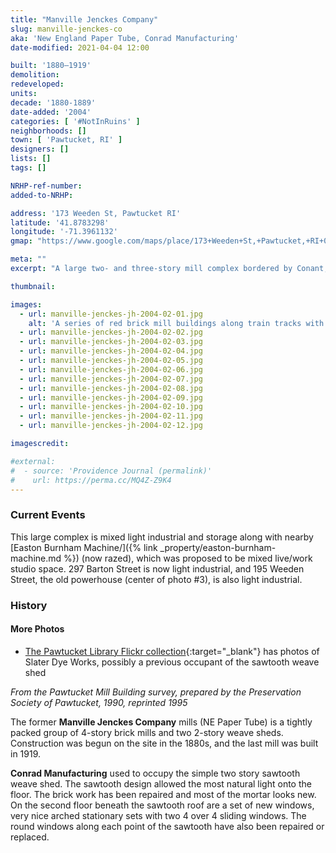 ```yaml
---
title: "Manville Jenckes Company"
slug: manville-jenckes-co
aka: 'New England Paper Tube, Conrad Manufacturing'
date-modified: 2021-04-04 12:00

built: '1880–1919'
demolition: 
redeveloped: 
units:
decade: '1880-1889'
date-added: '2004'
categories: [ '#NotInRuins' ]
neighborhoods: []
town: [ 'Pawtucket, RI' ]
designers: []
lists: []
tags: []

NRHP-ref-number:
added-to-NRHP:

address: '173 Weeden St, Pawtucket RI'
latitude: '41.8783298'
longitude: '-71.3961132'
gmap: "https://www.google.com/maps/place/173+Weeden+St,+Pawtucket,+RI+02860/@41.8783298,-71.3961132,17z/data=!4m5!3m4!1s0x89e443575a24a283:0x1654caf2b7df8579!8m2!3d41.8783298!4d-71.3939245"

meta: ""
excerpt: "A large two- and three-story mill complex bordered by Conant, Pine, Barton, and Weeden Streets"

thumbnail: 

images:
  - url: manville-jenckes-jh-2004-02-01.jpg
    alt: 'A series of red brick mill buildings along train tracks with a central, yellow brick smokestack and the words “N. E. Paper Tube Co.” painted in black onto the bricks'
  - url: manville-jenckes-jh-2004-02-02.jpg
  - url: manville-jenckes-jh-2004-02-03.jpg
  - url: manville-jenckes-jh-2004-02-04.jpg
  - url: manville-jenckes-jh-2004-02-05.jpg
  - url: manville-jenckes-jh-2004-02-06.jpg
  - url: manville-jenckes-jh-2004-02-07.jpg
  - url: manville-jenckes-jh-2004-02-08.jpg
  - url: manville-jenckes-jh-2004-02-09.jpg
  - url: manville-jenckes-jh-2004-02-10.jpg
  - url: manville-jenckes-jh-2004-02-11.jpg
  - url: manville-jenckes-jh-2004-02-12.jpg

imagescredit:

#external:
#  - source: 'Providence Journal (permalink)'
#    url: https://perma.cc/MQ4Z-Z9K4
---
```


### Current Events

This large complex is mixed light industrial and storage along with nearby [Easton Burnham Machine/]({% link _property/easton-burnham-machine.md %}) (now razed), which was proposed to be mixed live/work studio space. 297 Barton Street is now light industrial, and 195 Weeden Street, the old powerhouse (center of photo #3), is also light industrial.


### History

#### More Photos

+ [The Pawtucket Library Flickr collection](https://www.flickr.com/photos/pawtucketlibrary/albums/72157716283160413){:target="_blank"} has photos of Slater Dye Works, possibly a previous occupant of the sawtooth weave shed


_From the Pawtucket Mill Building survey, prepared by the Preservation Society of Pawtucket, 1990, reprinted 1995_

The former **Manville Jenckes Company** mills (NE Paper Tube) is a tightly packed group of 4-story brick mills and two 2-story weave sheds. Construction was begun on the site in the 1880s, and the last mill was built in 1919.

**Conrad Manufacturing** used to occupy the simple two story sawtooth weave shed. The sawtooth design allowed the most natural light onto the floor. The brick work has been repaired and most of the mortar looks new. On the second floor beneath the sawtooth roof are a set of new windows, very nice arched stationary sets with two 4 over 4 sliding windows. The round windows along each point of the sawtooth have also been repaired or replaced.
